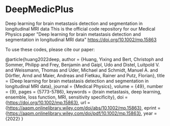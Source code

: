 # DeepMedicPlus
Deep learning for brain metastasis detection and segmentation in longitudinal MRI data
This is the official code repository for our Medical Physics paper "Deep learning for brain metastasis detection and segmentation in longitudinal MRI data"
 https://doi.org/10.1002/mp.15863
 
 To use these codes, please cite our paper:
 
 @article{huang2022deep, 
 author = {Huang, Yixing and Bert, Christoph and Sommer, Philipp and Frey, Benjamin and Gaipl, Udo and Distel, Luitpold V. and Weissmann, Thomas and Uder, Michael and Schmidt, Manuel A. and Dörfler, Arnd and Maier, Andreas and Fietkau, Rainer and Putz, Florian}, 
 title = {Deep learning for brain metastasis detection and segmentation in longitudinal MRI data}, 
journal = {Medical Physics}, 
volume = {49}, 
number = {9}, 
pages = {5773-5786}, 
keywords = {brain metastasis, deep learning, ensemble, loss function, MRI, sensitivity specificity}, 
doi = {https://doi.org/10.1002/mp.15863}, 
url = {https://aapm.onlinelibrary.wiley.com/doi/abs/10.1002/mp.15863}, 
eprint = {https://aapm.onlinelibrary.wiley.com/doi/pdf/10.1002/mp.15863}, 
year = {2022} 
}
